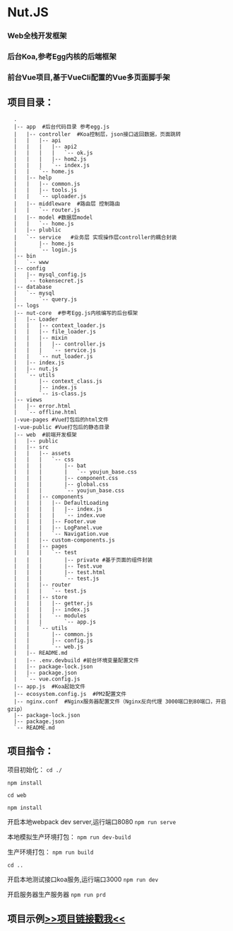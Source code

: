 # Nut.JS
### Web全栈开发框架
### 后台Koa,参考Egg内核的后端框架
### 前台Vue项目,基于VueCli配置的Vue多页面脚手架
## 项目目录：
      .
      |-- app  #后台代码目录 参考egg.js
      |   |-- controller  #Koa控制层，json接口返回数据，页面跳转 
      |   |   |-- api
      |   |   |   |-- api2
      |   |   |   |   `-- ok.js
      |   |   |   |-- hom2.js
      |   |   |   `-- index.js
      |   |   `-- home.js
      |   |-- help
      |   |   |-- common.js
      |   |   |-- tools.js
      |   |   `-- uploader.js
      |   |-- middleware  #路由层 控制路由
      |   |   `-- router.js
      |   |-- model #数据层model
      |   |   `-- home.js
      |   |-- plublic
      |   `-- service   #业务层 实现操作层controller的耦合封装
      |       |-- home.js
      |       `-- login.js
      |-- bin
      |   `-- www
      |-- config
      |   |-- mysql_config.js
      |   `-- tokensecret.js
      |-- database
      |   `-- mysql
      |       `-- query.js
      |-- logs
      |-- nut-core  #参考Egg.js内核编写的后台框架
      |   |-- Loader
      |   |   |-- context_loader.js
      |   |   |-- file_loader.js
      |   |   |-- mixin
      |   |   |   |-- controller.js
      |   |   |   `-- service.js
      |   |   `-- nut_loader.js
      |   |-- index.js
      |   |-- nut.js
      |   `-- utils
      |       |-- context_class.js
      |       |-- index.js
      |       `-- is-class.js
      |-- views
      |   |-- error.html
      |   `-- offline.html
      |-vue-pages #Vue打包后的html文件
      |-vue-public #Vue打包后的静态目录
      |-- web  #前端开发框架
      |   |-- public
      |   |-- src
      |   |   |-- assets
      |   |   |   `-- css
      |   |   |       |-- bat
      |   |   |       |   `-- youjun_base.css
      |   |   |       |-- component.css
      |   |   |       |-- global.css
      |   |   |       `-- youjun_base.css
      |   |   |-- components
      |   |   |   |-- DefaultLoading
      |   |   |   |   |-- index.js
      |   |   |   |   `-- index.vue
      |   |   |   |-- Footer.vue
      |   |   |   |-- LogPanel.vue
      |   |   |   `-- Navigation.vue
      |   |   |-- custom-components.js
      |   |   |-- pages
      |   |   |   `-- test
      |   |   |       |-- private #基于页面的组件封装
      |   |   |       |-- Test.vue
      |   |   |       |-- test.html
      |   |   |       `-- test.js
      |   |   |-- router
      |   |   |   `-- test.js
      |   |   |-- store
      |   |   |   |-- getter.js
      |   |   |   |-- index.js
      |   |   |   `-- modules
      |   |   |       `-- app.js
      |   |   `-- utils
      |   |       |-- common.js
      |   |       |-- config.js
      |   |       `-- web.js
      |   |-- README.md
      |   |-- .env.devbuild #前台环境变量配置文件
      |   |-- package-lock.json
      |   |-- package.json
      |   `-- vue.config.js
      |-- app.js  #Koa起始文件
      |-- ecosystem.config.js  #PM2配置文件
      |-- nginx.conf  #Nginx服务器配置文件（Nginx反向代理 3000端口到80端口，开启gzip）
      |-- package-lock.json
      |-- package.json
      `-- README.md
      



## 项目指令：
项目初始化：
`cd ./`

`npm install`

`cd web`

`npm install`

开启本地webpack dev server,运行端口8080
`npm run serve`

本地模拟生产环境打包：
`npm run dev-build`

生产环境打包：
`npm run build`

`cd ..`

开启本地测试接口koa服务,运行端口3000
`npm run dev`

开启服务器生产服务器
`npm run prd`


## 项目示例[>>项目链接戳我<<](http://106.13.63.236/community ">>项目链接戳我<<")




